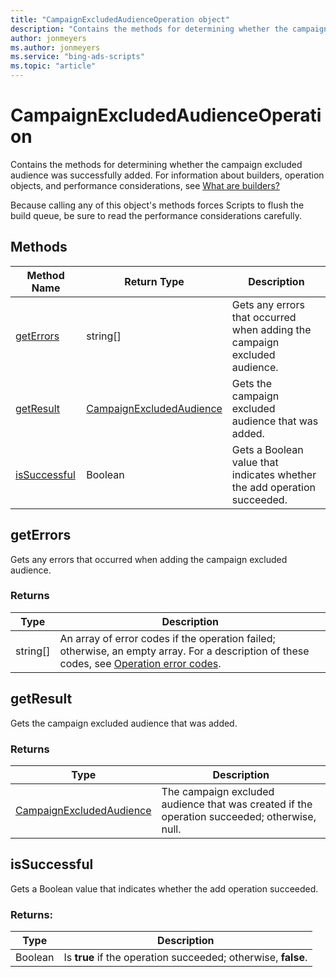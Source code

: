 ```yaml
---
title: "CampaignExcludedAudienceOperation object"
description: "Contains the methods for determining whether the campaign excluded audience was successfully added."
author: jonmeyers
ms.author: jonmeyers
ms.service: "bing-ads-scripts"
ms.topic: "article"
---
```


# CampaignExcludedAudienceOperation

Contains the methods for determining whether the campaign excluded audience was successfully added. For information about builders, operation objects, and performance considerations, see [What are builders?](../concepts/builders.md)

Because calling any of this object's methods forces Scripts to flush the build queue, be sure to read the performance considerations carefully.


## Methods
|Method Name|Return Type|Description|
|-|-|-
[getErrors](#geterrors)|string[]|Gets any errors that occurred when adding the campaign excluded audience.
[getResult](#getresult)|[CampaignExcludedAudience](./CampaignExcludedAudience.md)|Gets the campaign excluded audience that was added.
[isSuccessful](#issuccessful)|Boolean|Gets a Boolean value that indicates whether the add operation succeeded.

## <a name="geterrors"></a>getErrors
Gets any errors that occurred when adding the campaign excluded audience.

### Returns
|Type|Description|
|-|-
string[]|An array of error codes if the operation failed; otherwise, an empty array. For a description of these codes, see [Operation error codes](/advertising/guides/operation-error-codes).

## <a name="getresult"></a>getResult
Gets the campaign excluded audience that was added.

### Returns
|Type|Description|
|-|-
[CampaignExcludedAudience](./CampaignExcludedAudience.md)|The campaign excluded audience that was created if the operation succeeded; otherwise, null.

## <a name="issuccessful"></a>isSuccessful
Gets a Boolean value that indicates whether the add operation succeeded.

### Returns:
|Type|Description|
|-|-
Boolean|Is **true** if the operation succeeded; otherwise, **false**.

